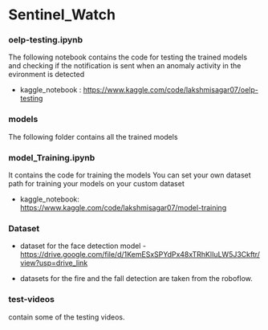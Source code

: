 # Sentinel_Watch

### oelp-testing.ipynb
The following notebook contains the code for testing the trained models and checking if the notification is sent when an anomaly activity in the evironment is detected

- kaggle_notebook : https://www.kaggle.com/code/lakshmisagar07/oelp-testing

### models 
The following folder contains all the trained models 


### model_Training.ipynb
It contains the code for training the models
You can set your own dataset path for training your models on your custom dataset

- kaggle_notebook: https://www.kaggle.com/code/lakshmisagar07/model-training


### Dataset 
- dataset for the face detection model - https://drive.google.com/file/d/1KemESxSPYdPx48xTRhKlIuLW5J3Ckftr/view?usp=drive_link

- datasets for the fire and the fall detection are taken from the roboflow.

### test-videos 
contain some of the testing videos.

